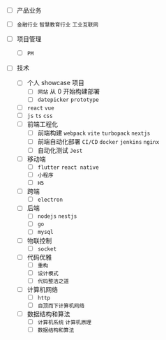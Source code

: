 - [ ] 产品业务

- [ ] `金融行业` `智慧教育行业` `工业互联网`
- [ ] 项目管理
  - [ ] `PM`
- [ ] 技术
  - [ ] 个人 showcase 项目
    - [ ] `网站` 从 0 开始构建部署
    - [ ] `datepicker` `prototype`
  - [ ] `react` `vue`
  - [ ] `js` `ts` `css`
  - [ ] 前端工程化
    - [ ] 前端构建 `webpack` `vite` `turbopack` `nextjs`
    - [ ] 前端自动化部署 `CI/CD` `docker` `jenkins` `nginx`
    - [ ] 自动化测试 `Jest`
  - [ ] 移动端
    - [ ] `flutter` `react native`
    - [ ] `小程序`
    - [ ] `H5`
  - [ ] 跨端
    - [ ] `electron`
  - [ ] 后端
    - [ ] `nodejs` `nestjs`
    - [ ] `go`
    - [ ] `mysql`
  - [ ] 物联控制
    - [ ] `socket`
  - [ ] 代码优雅
    - [ ] `重构`
    - [ ] `设计模式`
    - [ ] `代码整洁之道`
  - [ ] 计算机网络
    - [ ] `http`
    - [ ] `自顶而下计算机网络`
  - [ ] 数据结构和算法
    - [ ] `计算机系统` `计算机原理`
    - [ ] `数据结构和算法`
